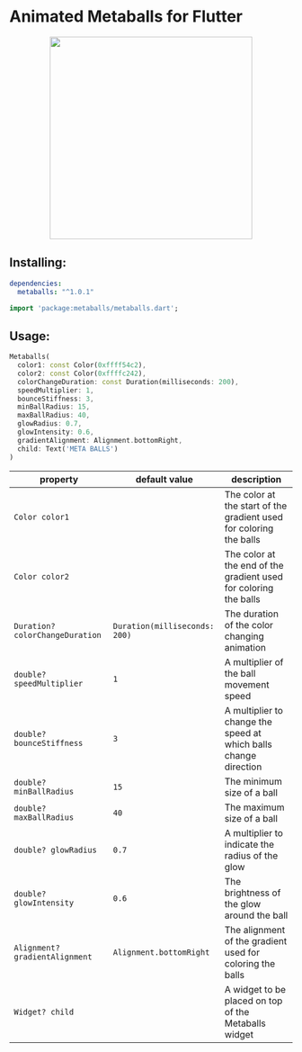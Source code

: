 <!-- 
This README describes the package. If you publish this package to pub.dev,
this README's contents appear on the landing page for your package.

For information about how to write a good package README, see the guide for
[writing package pages](https://dart.dev/guides/libraries/writing-package-pages). 

For general information about developing packages, see the Dart guide for
[creating packages](https://dart.dev/guides/libraries/create-library-packages)
and the Flutter guide for
[developing packages and plugins](https://flutter.dev/developing-packages). 
-->

# Animated Metaballs for Flutter

<p align="center">
  <img src="https://raw.githubusercontent.com/T99Rots/readme_data/main/flutter/metaballs/metaballs.webp" width="360px">
</p>

## Installing:
```yaml
dependencies:
  metaballs: "^1.0.1"
```
```dart
import 'package:metaballs/metaballs.dart';
```
## Usage:
```dart
Metaballs(
  color1: const Color(0xffff54c2),
  color2: const Color(0xffffc242),
  colorChangeDuration: const Duration(milliseconds: 200),
  speedMultiplier: 1,
  bounceStiffness: 3,
  minBallRadius: 15,
  maxBallRadius: 40,
  glowRadius: 0.7,
  glowIntensity: 0.6,
  gradientAlignment: Alignment.bottomRight,
  child: Text('META BALLS')
)
```

| property                        | default value                 | description                                                        |
|---------------------------------|-------------------------------|--------------------------------------------------------------------|
| `Color color1`                  |                               | The color at the start of the gradient used for coloring the balls |
| `Color color2`                  |                               | The color at the end of the gradient used for coloring the balls   |
| `Duration? colorChangeDuration` | `Duration(milliseconds: 200)` | The duration of the color changing animation                       |
| `double? speedMultiplier`       | `1`                           | A multiplier of the ball movement speed                            |
| `double? bounceStiffness`       | `3`                           | A multiplier to change the speed at which balls change direction   |
| `double? minBallRadius`         | `15`                          | The minimum size of a ball                                         |
| `double? maxBallRadius`         | `40`                          | The maximum size of a ball                                         |
| `double? glowRadius`            | `0.7`                         | A multiplier to indicate the radius of the glow                    |
| `double? glowIntensity`         | `0.6`                         | The brightness of the glow around the ball                         |
| `Alignment? gradientAlignment`  | `Alignment.bottomRight`       | The alignment of the gradient used for coloring the balls          |
| `Widget? child`                 |                               | A widget to be placed on top of the Metaballs widget               |

